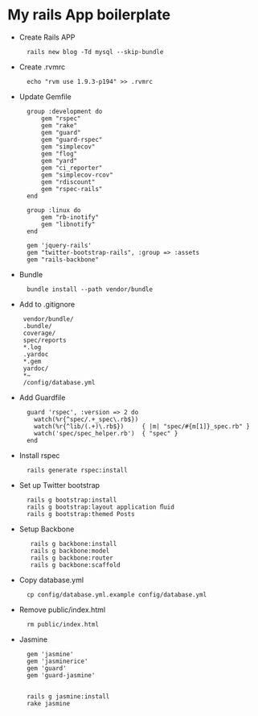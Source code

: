 My rails App boilerplate
========================

* Create Rails APP

        rails new blog -Td mysql --skip-bundle

* Create .rvmrc

        echo "rvm use 1.9.3-p194" >> .rvmrc

* Update Gemfile

        group :development do
            gem "rspec"
            gem "rake"
            gem "guard"
            gem "guard-rspec"
            gem "simplecov"
            gem "flog"
            gem "yard"
            gem "ci_reporter"
            gem "simplecov-rcov"
            gem "rdiscount"
            gem "rspec-rails"
        end

        group :linux do
            gem "rb-inotify"
            gem "libnotify"
        end

        gem 'jquery-rails'
        gem "twitter-bootstrap-rails", :group => :assets
        gem "rails-backbone"

* Bundle

        bundle install --path vendor/bundle


*  Add to .gitignore

        vendor/bundle/
        .bundle/
        coverage/
        spec/reports
        *.log
        .yardoc
        *.gem
        yardoc/
        *~
        /config/database.yml

* Add Guardfile

        guard 'rspec', :version => 2 do
          watch(%r{^spec/.+_spec\.rb$})
          watch(%r{^lib/(.+)\.rb$})     { |m| "spec/#{m[1]}_spec.rb" }
          watch('spec/spec_helper.rb')  { "spec" }
        end

* Install rspec

        rails generate rspec:install

* Set up Twitter bootstrap

        rails g bootstrap:install
        rails g bootstrap:layout application ﬂuid
        rails g bootstrap:themed Posts

* Setup Backbone

         rails g backbone:install
         rails g backbone:model
         rails g backbone:router
         rails g backbone:scaffold
* Copy database.yml

        cp config/database.yml.example config/database.yml

* Remove public/index.html

        rm public/index.html

* Jasmine

        gem 'jasmine'
        gem 'jasminerice'
        gem 'guard'
        gem 'guard-jasmine'


        rails g jasmine:install
        rake jasmine